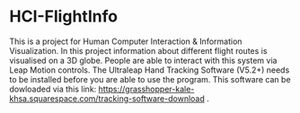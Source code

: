 # HCI-FlightInfo
This is a project for Human Computer Interaction & Information Visualization. In this project information about different flight routes is visualised on a 3D globe. 
People are able to interact with this system via Leap Motion controls. 
The Ultraleap Hand Tracking Software (V5.2+) needs to be installed before you are able to use the program. This software can be dowloaded via this link: https://grasshopper-kale-khsa.squarespace.com/tracking-software-download .


